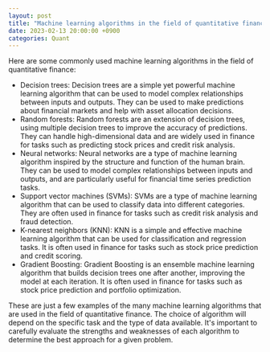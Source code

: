 ```yaml
---
layout: post
title: "Machine learning algorithms in the field of quantitative finance"
date: 2023-02-13 20:00:00 +0900
categories: Quant
---
```


Here are some commonly used machine learning algorithms in the field of quantitative finance:

- Decision trees: Decision trees are a simple yet powerful machine learning algorithm that can be used to model complex relationships between inputs and outputs. They can be used to make predictions about financial markets and help with asset allocation decisions.
- Random forests: Random forests are an extension of decision trees, using multiple decision trees to improve the accuracy of predictions. They can handle high-dimensional data and are widely used in finance for tasks such as predicting stock prices and credit risk analysis.
- Neural networks: Neural networks are a type of machine learning algorithm inspired by the structure and function of the human brain. They can be used to model complex relationships between inputs and outputs, and are particularly useful for financial time series prediction tasks.
- Support vector machines (SVMs): SVMs are a type of machine learning algorithm that can be used to classify data into different categories. They are often used in finance for tasks such as credit risk analysis and fraud detection.
- K-nearest neighbors (KNN): KNN is a simple and effective machine learning algorithm that can be used for classification and regression tasks. It is often used in finance for tasks such as stock price prediction and credit scoring.
- Gradient Boosting: Gradient Boosting is an ensemble machine learning algorithm that builds decision trees one after another, improving the model at each iteration. It is often used in finance for tasks such as stock price prediction and portfolio optimization.

These are just a few examples of the many machine learning algorithms that are used in the field of quantitative finance. The choice of algorithm will depend on the specific task and the type of data available. It's important to carefully evaluate the strengths and weaknesses of each algorithm to determine the best approach for a given problem.
